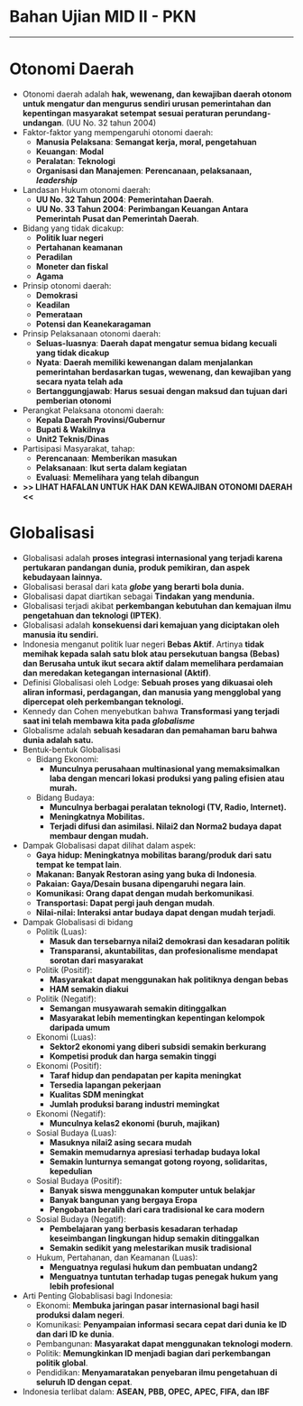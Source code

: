 # Bahan Ujian MID II - PKN
---

# Otonomi Daerah
- Otonomi daerah adalah **hak, wewenang, dan kewajiban daerah otonom untuk mengatur dan mengurus sendiri urusan pemerintahan dan kepentingan masyarakat setempat sesuai peraturan perundang-undangan**. (UU No. 32 tahun 2004)
- Faktor-faktor yang mempengaruhi otonomi daerah:
  - **Manusia Pelaksana**: **Semangat kerja, moral, pengetahuan**
  - **Keuangan**: **Modal**
  - **Peralatan**: **Teknologi**
  - **Organisasi dan Manajemen**: **Perencanaan, pelaksanaan, *leadership***
- Landasan Hukum otonomi daerah:
  - **UU No. 32 Tahun 2004**: **Pemerintahan Daerah**.
  - **UU No. 33 Tahun 2004**: **Perimbangan Keuangan Antara Pemerintah Pusat dan Pemerintah Daerah**.
- Bidang yang tidak dicakup:
  - **Politik luar negeri**
  - **Pertahanan keamanan**
  - **Peradilan**
  - **Moneter dan fiskal**
  - **Agama**
- Prinsip otonomi daerah:
  - **Demokrasi**
  - **Keadilan**
  - **Pemerataan**
  - **Potensi dan Keanekaragaman**
- Prinsip Pelaksanaan otonomi daerah:
  - **Seluas-luasnya**: **Daerah dapat mengatur semua bidang kecuali yang tidak dicakup**
  - **Nyata**: **Daerah memiliki kewenangan dalam menjalankan pemerintahan berdasarkan tugas, wewenang, dan kewajiban yang secara nyata telah ada**
  - **Bertanggungjawab**: **Harus sesuai dengan maksud dan tujuan dari pemberian otonomi**
- Perangkat Pelaksana otonomi daerah:
  - **Kepala Daerah Provinsi/Gubernur**
  - **Bupati & Wakilnya**
  - **Unit2 Teknis/Dinas**
- Partisipasi Masyarakat, tahap:
  - **Perencanaan**: **Memberikan masukan**
  - **Pelaksanaan**: **Ikut serta dalam kegiatan**
  - **Evaluasi**: **Memelihara yang telah dibangun**
- **>> LIHAT HAFALAN UNTUK HAK DAN KEWAJIBAN OTONOMI DAERAH <<**

# Globalisasi
- Globalisasi adalah **proses integrasi internasional yang terjadi karena pertukaran pandangan dunia, produk pemikiran, dan aspek kebudayaan lainnya.**
- Globalisasi berasal dari kata ***globe* yang berarti bola dunia.** 
- Globalisasi dapat diartikan sebagai **Tindakan yang mendunia.**
- Globalisasi terjadi akibat **perkembangan kebutuhan dan kemajuan ilmu pengetahuan dan teknologi (IPTEK)**.
- Globalisasi adalah **konsekuensi dari kemajuan yang diciptakan oleh manusia itu sendiri.**
- Indonesia menganut politik luar negeri **Bebas Aktif**. Artinya **tidak memihak kepada salah satu blok atau persekutuan bangsa (Bebas) dan Berusaha untuk ikut secara aktif dalam memelihara perdamaian dan meredakan ketegangan internasional (Aktif)**.
- Definisi Globalisasi oleh Lodge: **Sebuah proses yang dikuasai oleh aliran informasi, perdagangan, dan manusia yang mengglobal yang dipercepat oleh perkembangan teknologi.**
- Kennedy dan Cohen menyebutkan bahwa **Transformasi yang terjadi saat ini telah membawa kita pada *globalisme***
- Globalisme adalah **sebuah kesadaran dan pemahaman baru bahwa dunia adalah satu.**
- Bentuk-bentuk Globalisasi
  - Bidang Ekonomi:
    - **Munculnya perusahaan multinasional yang memaksimalkan laba dengan mencari lokasi produksi yang paling efisien atau murah.**
  - Bidang Budaya:
    - **Munculnya berbagai peralatan teknologi (TV, Radio, Internet).**
    - **Meningkatnya Mobilitas.**
    - **Terjadi difusi dan asimilasi. Nilai2 dan Norma2 budaya dapat membaur dengan mudah.**
- Dampak Globalisasi dapat dilihat dalam aspek: 
  - **Gaya hidup: Meningkatnya mobilitas barang/produk dari satu tempat ke tempat lain**.
  - **Makanan: Banyak Restoran asing yang buka di Indonesia**.
  - **Pakaian: Gaya/Desain busana dipengaruhi negara lain**.
  - **Komunikasi: Orang dapat dengan mudah berkomunikasi**.
  - **Transportasi: Dapat pergi jauh dengan mudah**.
  - **Nilai-nilai: Interaksi antar budaya dapat dengan mudah terjadi**.
- Dampak Globalisasi di bidang
  - Politik (Luas):
    - **Masuk dan tersebarnya nilai2 demokrasi dan kesadaran politik**
    - **Transparansi, akuntabilitas, dan profesionalisme mendapat sorotan dari masyarakat**
  - Politik (Positif):
    - **Masyarakat dapat menggunakan hak politiknya dengan bebas**
    - **HAM semakin diakui**
  - Politik (Negatif):
    - **Semangan musyawarah semakin ditinggalkan**
    - **Masyarakat lebih mementingkan kepentingan kelompok daripada umum**
  - Ekonomi (Luas):
    - **Sektor2 ekonomi yang diberi subsidi semakin berkurang**
    - **Kompetisi produk dan harga semakin tinggi**
  - Ekonomi (Positif):
    - **Taraf hidup dan pendapatan per kapita meningkat**
    - **Tersedia lapangan pekerjaan**
    - **Kualitas SDM meningkat**
    - **Jumlah produksi barang industri memingkat**
  - Ekonomi (Negatif):
    - **Munculnya kelas2 ekonomi (buruh, majikan)**
  - Sosial Budaya (Luas):
    - **Masuknya nilai2 asing secara mudah**
    - **Semakin memudarnya apresiasi terhadap budaya lokal**
    - **Semakin lunturnya semangat gotong royong, solidaritas, kepedulian**
  - Sosial Budaya (Positif):
    - **Banyak siswa menggunakan komputer untuk belakjar**
    - **Banyak bangunan yang bergaya Eropa**
    - **Pengobatan beralih dari cara tradisional ke cara modern**
  - Sosial Budaya (Negatif):
    - **Pembelajaran yang berbasis kesadaran terhadap keseimbangan lingkungan hidup semakin ditinggalkan**
    - **Semakin sedikit yang melestarikan musik tradisional**
  - Hukum, Pertahanan, dan Keamanan (Luas):
    - **Menguatnya regulasi hukum dan pembuatan undang2**
    - **Menguatnya tuntutan terhadap tugas penegak hukum yang lebih profesional**
- Arti Penting Globablisasi bagi Indonesia:
  - Ekonomi: **Membuka jaringan pasar internasional bagi hasil produksi dalam negeri**.
  - Komunikasi: **Penyampaian informasi secara cepat dari dunia ke ID dan dari ID ke dunia**.
  - Pembangunan: **Masyarakat dapat menggunakan teknologi modern**.
  - Politik: **Memungkinkan ID menjadi bagian dari perkembangan politik global**.
  - Pendidikan: **Menyamaratakan penyebaran ilmu pengetahuan di seluruh ID dengan cepat**.
- Indonesia terlibat dalam: **ASEAN, PBB, OPEC, APEC, FIFA, dan IBF**